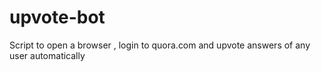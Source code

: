 # upvote-bot
Script to open a browser , login to quora.com and upvote answers of any user automatically
